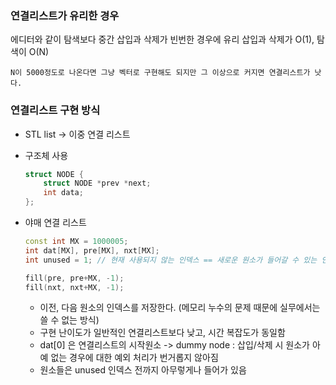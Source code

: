 ### 연결리스트가 유리한 경우

에디터와 같이 탐색보다 중간 삽입과 삭제가 빈번한 경우에 유리
삽입과 삭제가 O(1), 탐색이 O(N)

	N이 5000정도로 나온다면 그냥 벡터로 구현해도 되지만 그 이상으로 커지면 연결리스트가 낫다.

### 연결리스트 구현 방식

- STL list -> 이중 연결 리스트

- 구조체 사용
  
  ```c++
  struct NODE {
	  struct NODE *prev *next;
	  int data;
  };
  ```
  
- 야매 연결 리스트

  ```c++
  const int MX = 1000005;
  int dat[MX], pre[MX], nxt[MX];
  int unused = 1; // 현재 사용되지 않는 인덱스 == 새로운 원소가 들어갈 수 있는 인덱스
  
  fill(pre, pre+MX, -1);
  fill(nxt, nxt+MX, -1);
  ```

  - 이전, 다음 원소의 인덱스를 저장한다. (메모리 누수의 문제 때문에 실무에서는 쓸 수 없는 방식)
  - 구현 난이도가 일반적인 연결리스트보다 낮고, 시간 복잡도가 동일함
  - dat\[0\] 은 연결리스트의 시작원소 -> dummy node : 삽입/삭제 시 원소가 아예 없는 경우에 대한 예외 처리가 번거롭지 않아짐
  - 원소들은 unused 인덱스 전까지 아무렇게나 들어가 있음
  